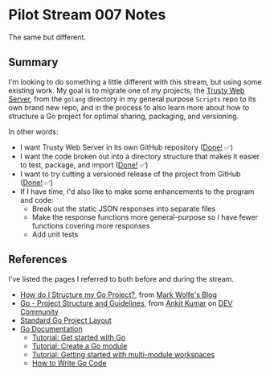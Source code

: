 # Pilot Stream 007 Notes

The same but different.

## Summary

I'm looking to do something a little different with this stream, but using some existing work. My goal is to migrate one of my projects, the [Trusty Web Server](https://github.com/conflabermits/Scripts/tree/main/golang/trusty_web_server), from the `golang` directory in my general purpose `Scripts` repo to its own brand new repo, and in the process to also learn more about how to structure a Go project for optimal sharing, packaging, and versioning.

In other words:

* I want Trusty Web Server in its own GitHub repository ([Done!](https://github.com/conflabermits/trusty_web_server) ✅)
* I want the code broken out into a directory structure that makes it easier to test, package, and import ([Done!](https://github.com/conflabermits/trusty_web_server/commits/main) ✅)
* I want to try cutting a versioned release of the project from GitHub ([Done!](https://github.com/conflabermits/trusty_web_server/releases/tag/v0.1.0-alpha) ✅)
* If I have time, I'd also like to make some enhancements to the program and code:
  * Break out the static JSON responses into separate files
  * Make the response functions more general-purpose so I have fewer functions covering more responses
  * Add unit tests

## References

I've listed the pages I referred to both before and during the stream.

* [How do I Structure my Go Project?](https://www.wolfe.id.au/2020/03/10/how-do-i-structure-my-go-project/), from [Mark Wolfe's Blog](https://www.wolfe.id.au/)
* [Go - Project Structure and Guidelines](https://dev.to/jinxankit/go-project-structure-and-guidelines-4ccm), from [Ankit Kumar](https://dev.to/jinxankit) on [DEV Community](https://dev.to/)
* [Standard Go Project Layout](https://github.com/golang-standards/project-layout)
* [Go Documentation](https://go.dev/doc/)
  * [Tutorial: Get started with Go](https://go.dev/doc/tutorial/getting-started)
  * [Tutorial: Create a Go module](https://go.dev/doc/tutorial/create-module)
  * [Tutorial: Getting started with multi-module workspaces](https://go.dev/doc/tutorial/workspaces)
  * [How to Write Go Code](https://go.dev/doc/code)
